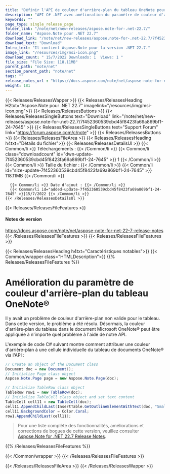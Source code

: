 ```yaml
---
title: "Définir l'API de couleur d'arrière-plan du tableau OneNote pour les applications C# et ASP.NET"
description: "API C# .NET avec amélioration du paramètre de couleur d'arrière-plan du tableau Microsoft OneNote®. Désormais, la couleur de fond du tableau dans le document .ONE peut être appliquée facilement."
keywords: ""
page_type: single_release_page
folder_link: "/note/net/new-releases/aspose.note-for-.net-22.7/"
folder_name: "Aspose.Note pour .NET 22.7"
download_link: "/note/net/new-releases/aspose.note-for-.net-22.7/7f452360539cbd45f8423fa69a869bf1-24-7645"
download_text: "Download"
Intro_text: "Il contient Aspose.Note pour la version .NET 22.7."
image_link: "/resources/img/msi-icon.png"
download_count: " 15/7/2022 Downloads: 1  Views: 1 "
file_size: "File Size: 118.11MB"
parent_path: "note/net"
section_parent_path: "note/net"
tags: ""
release_notes_url : "https://docs.aspose.com/note/net/aspose-note-for-net-22-7-release-notes"
weight: 181
---
```


{{< Releases/ReleasesWapper >}}
{{< Releases/ReleasesHeading H2txt="Aspose.Note pour .NET 22.7" imagelink="/resources/img/msi-icon.png">}}
{{< Releases/ReleasesButtons >}}
{{< Releases/ReleasesSingleButtons text="Download" link="/note/net/new-releases/aspose.note-for-.net-22.7/7f452360539cbd45f8423fa69a869bf1-24-7645" >}}
{{< Releases/ReleasesSingleButtons text="Support Forum" link="https://forum.aspose.com/c/note" >}}
{{< Releases/ReleasesButtons >}}
{{< Releases/ReleasesFileArea >}}
{{< Releases/ReleasesHeading h4txt="Détails du fichier">}}
{{< Releases/ReleasesDetailsUl >}}
{{< Common/li >}} Téléchargements : {{< /Common/li >}}
{{< Common/li class="downloadcount" id="dwn-update-7f452360539cbd45f8423fa69a869bf1-24-7645" >}} 1 {{< /Common/li >}}
{{< Common/li >}} Taille du fichier : {{< /Common/li >}}
{{< Common/li id="size-update-7f452360539cbd45f8423fa69a869bf1-24-7645" >}} 118.11MB {{< /Common/li >}}

      {{< Common/li >}} Date d'ajout : {{< /Common/li >}}
      {{< Common/li id="added-update-7f452360539cbd45f8423fa69a869bf1-24-7645" >}}15/7/2022 {{< /Common/li >}}
    {{< /Releases/ReleasesDetailsUl >}}

{{< Releases/ReleasesFileFeatures >}}
<h4>Notes de version</h4><div> <a href='https://docs.aspose.com/note/net/aspose-note-for-net-22-7-release-notes'>https://docs.aspose.com/note/net/aspose-note-for-net-22-7-release-notes</a></div>
{{< /Releases/ReleasesFileFeatures >}}
{{< Releases/ReleasesFileFeatures >}}

{{< Releases/ReleasesHeading h4txt="Caractéristiques notables">}}
{{< Common/wrapper class="HTMLDescription">}}
{{% Releases/ReleasesFileFeatures %}}

# Amélioration du paramètre de couleur d'arrière-plan du tableau OneNote®

Il y avait un problème de couleur d'arrière-plan non valide pour le tableau. Dans cette version, le problème a été résolu. Désormais, la couleur d'arrière-plan du tableau dans le document Microsoft OneNote® peut être appliquée à n'importe quel problème à l'aide de notre API.

L'exemple de code C# suivant montre comment attribuer une couleur d'arrière-plan à une cellule individuelle du tableau de documents OneNote® via l'API :

```csharp
// Create an object of the Document class
Document doc = new Document();
// Initialize Page class object
Aspose.Note.Page page = new Aspose.Note.Page(doc);

// Initialize TableRow class object
TableRow row1 = new TableRow(doc);
// Initialize TableCell class object and set text content
TableCell cell11 = new TableCell(doc);
cell11.AppendChildLast(InsertTable.GetOutlineElementWithText(doc, "Small text"));
cell11.BackgroundColor = Color.Coral;
row1.AppendChildLast(cell11);  
```

> Pour une liste complète des fonctionnalités, améliorations et corrections de bogues de cette version, veuillez consulter [Aspose.Note for .NET 22.7 Release Notes](https://docs.aspose.com/note/net/aspose-note-for-net-22-7-release-notes/).

{{% /Releases/ReleasesFileFeatures %}}

{{< /Common/wrapper >}}
{{< /Releases/ReleasesFileFeatures >}}

{{< /Releases/ReleasesFileArea >}}
{{< /Releases/ReleasesWapper >}}


